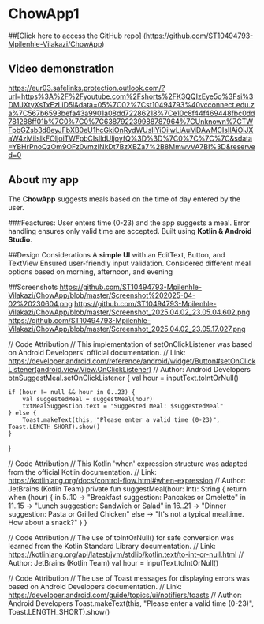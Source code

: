 # ChowApp1
##[Click here to access the GitHub repo] (https://github.com/ST10494793-Mpilenhle-Vilakazi/ChowApp)
## Video demonstration
https://eur03.safelinks.protection.outlook.com/?url=https%3A%2F%2Fyoutube.com%2Fshorts%2FK3QQIzEye5o%3Fsi%3DMJXtyXsTxEzLiD5l&data=05%7C02%7Cst10494793%40vcconnect.edu.za%7C567b6593befa43a9901a08dd72286218%7Ce10c8f44f469448fbc0dd781288ff01b%7C0%7C0%7C638792239988787964%7CUnknown%7CTWFpbGZsb3d8eyJFbXB0eU1hcGkiOnRydWUsIlYiOiIwLjAuMDAwMCIsIlAiOiJXaW4zMiIsIkFOIjoiTWFpbCIsIldUIjoyfQ%3D%3D%7C0%7C%7C%7C&sdata=YBHrPnoQzOm9OFz0vmzINkDt7BzXBZa7%2B8MmwvVA7BI%3D&reserved=0
## About my app
  The **ChowApp** suggests meals based on the time of day entered by the user.

  ###Feactures:
  User enters time (0-23) and the app suggests a meal.
  Error handling ensures only valid time are accepted.
  Built using **Kotlin & Android Studio**.

  ##Design Considerations
  A **simple UI** with an EditText, Button, and TextView
  Ensured user-friendly input validation.
  Considered different meal options based on morning, afternoon, and evening

  ##Screenshots
  https://github.com/ST10494793-Mpilenhle-Vilakazi/ChowApp/blob/master/Screenshot%202025-04-02%20230604.png
  https://github.com/ST10494793-Mpilenhle-Vilakazi/ChowApp/blob/master/Screenshot_2025.04.02_23.05.04.602.png
  https://github.com/ST10494793-Mpilenhle-Vilakazi/ChowApp/blob/master/Screenshot_2025.04.02_23.05.17.027.png

// Code Attribution 
// This implementation of setOnClickListener was based on Android Developers' official documentation. 
// Link: https://developer.android.com/reference/android/widget/Button#setOnClickListener(android.view.View.OnClickListener)
// Author: Android Developers 
btnSuggestMeal.setOnClickListener {
    val hour = inputText.toIntOrNull()

    if (hour != null && hour in 0..23) {
        val suggestedMeal = suggestMeal(hour)
        txtMealSuggestion.text = "Suggested Meal: $suggestedMeal"
    } else {
        Toast.makeText(this, "Please enter a valid time (0-23)", Toast.LENGTH_SHORT).show()
    }
}

// Code Attribution 
// This Kotlin 'when' expression structure was adapted from the official Kotlin documentation. 
// Link: https://kotlinlang.org/docs/control-flow.html#when-expression 
// Author: JetBrains (Kotlin Team) 
private fun suggestMeal(hour: Int): String {
    return when (hour) {
        in 5..10 -> "Breakfast suggestion: Pancakes or Omelette"
        in 11..15 -> "Lunch suggestion: Sandwich or Salad"
        in 16..21 -> "Dinner suggestion: Pasta or Grilled Chicken"
        else -> "It's not a typical mealtime. How about a snack?"
    }
}

// Code Attribution 
// The use of toIntOrNull() for safe conversion was learned from the Kotlin Standard Library documentation. 
// Link: https://kotlinlang.org/api/latest/jvm/stdlib/kotlin.text/to-int-or-null.html
// Author: JetBrains (Kotlin Team) 
val hour = inputText.toIntOrNull()

// Code Attribution 
// The use of Toast messages for displaying errors was based on Android Developers documentation. 
// Link: https://developer.android.com/guide/topics/ui/notifiers/toasts
// Author: Android Developers 
Toast.makeText(this, "Please enter a valid time (0-23)", Toast.LENGTH_SHORT).show()
